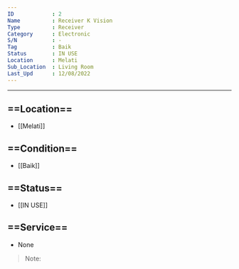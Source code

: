 ```yaml
---
ID            : 2
Name          : Receiver K Vision
Type          : Receiver
Category      : Electronic
S/N           : -
Tag           : Baik
Status        : IN USE
Location      : Melati
Sub_Location  : Living Room
Last_Upd      : 12/08/2022
---
```





---
## ==Location==
- [[Melati]]

## ==Condition==
- [[Baik]]

## ==Status==
- [[IN USE]]

## ==Service==
- None

>Note:
>

